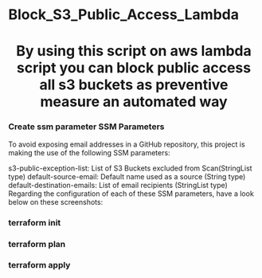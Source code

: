 # Block_S3_Public_Access_Lambda

<h1 align="center">By using this script on aws lambda script  you can  block public access all s3 buckets as preventive measure an automated way </h1>

### Create ssm parameter SSM Parameters
To avoid exposing email addresses in a GitHub repository, this project is making the use of the following SSM parameters:

s3-public-exception-list: List of S3 Buckets excluded from Scan(StringList type)
default-source-email: Default name used as a source (String type)
default-destination-emails: List of email recipients (StringList type)
Regarding the configuration of each of these SSM parameters, have a look below on these screenshots:

### terraform init

### terraform plan

### terraform apply
